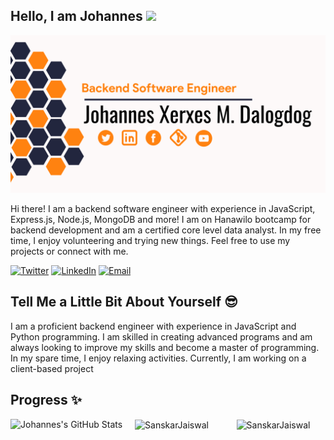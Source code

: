 ## Hello, I am Johannes <img src="https://media.giphy.com/media/hvRJCLFzcasrR4ia7z/giphy.gif" width="35">

![](https://raw.githubusercontent.com/johannes-xerxes-sz/johannes-xerxes-sz/main/banner.png)

Hi there! I am a backend software engineer with experience in JavaScript, Express.js, Node.js, MongoDB and more! I am on Hanawilo bootcamp for backend development and am a certified core level data analyst. In my free time, I enjoy volunteering and trying new things. Feel free to use my projects or connect with me.

<div align="left">
  <a href="https://twitter.com/Johannes_Xerxes" target="_blank"><img src="https://img.shields.io/twitter/follow/Johannes_Xerxes?logo=twitter&style=for-the-badge" alt="Twitter" /></a> 
    <a href="https://www.linkedin.com/in/johannes-xerxes-dalogdog"><img src="https://img.shields.io/badge/Connect-Johannes Xerxes Dalogdog-informational?style=for-the-badge&logo=linkedin" alt="LinkedIn" /></a>
    <a href="mailto:johannes.dalogdog@supportzebra.com"><img src="https://img.shields.io/badge/Email-johannes.dalogdog%40supportzebra.com-orange?style=for-the-badge&logo=Email" alt="Email" /></a>
</div>

## Tell Me a Little Bit About Yourself :sunglasses:

I am a proficient backend engineer with experience in JavaScript and Python programming. I am skilled in creating advanced programs and am always looking to improve my skills and become a master of programming. In my spare time, I enjoy relaxing activities. Currently, I am working on a client-based project

## Progress ✨
<div style="display: flex; flex-direction: row; align-items: center;">
  <div style="margin-right: 20px;">
    <img src="https://github-readme-stats.vercel.app/api?username=johannes-xerxes-sz&show_icons=true&hide_border=true&count_private=true&theme=shades-of-purple&icon_color=fad000" alt="Johannes's GitHub Stats">
  </div>
  <div style="margin-right: 20px;">
    <img align="center" src="https://github-readme-streak-stats.herokuapp.com/?user=johannes-xerxes-sz&count_private=true&theme=radical" alt="SanskarJaiswal" />
  </div>
  <div style="margin: 0 auto;">
    <img align="center" width=500 src="https://github-readme-stats.vercel.app/api/top-langs/?username=johannes-xerxes-sz&count_private=true&theme=radical" alt="SanskarJaiswal" />
  </div>
</div>

